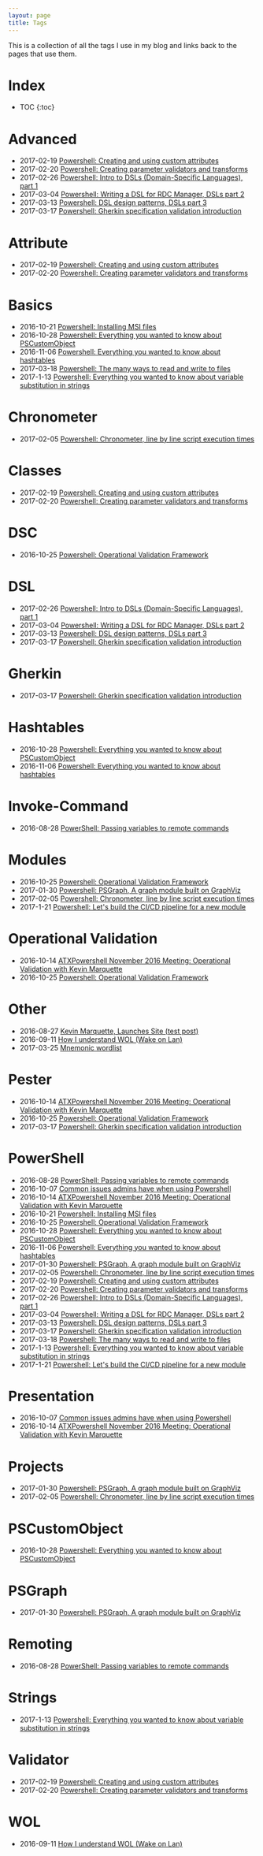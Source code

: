 ```yaml
---
layout: page
title: Tags
---
```

This is a collection of all the tags I use in my blog and links back to the pages that use them.


# Index

* TOC
{:toc}



# Advanced

* 2017-02-19 [Powershell: Creating and using custom attributes](\2017-02-19-Powershell-custom-attribute-validator-transform)
* 2017-02-20 [Powershell: Creating parameter validators and transforms](\2017-02-20-Powershell-creating-parameter-validators-and-transforms)
* 2017-02-26 [Powershell: Intro to DSLs (Domain-Specific Languages), part 1](\2017-02-26-Powershell-DSL-intro-to-domain-specific-languages-part-1)
* 2017-03-04 [Powershell: Writing a DSL for RDC Manager, DSLs part 2](\2017-03-04-Powershell-DSL-example-RDCMan)
* 2017-03-13 [Powershell: DSL design patterns, DSLs part 3](\2017-03-13-Powershell-DSL-design-patterns)
* 2017-03-17 [Powershell: Gherkin specification validation introduction](\2017-03-17-Powershell-Gherkin-specification-validation)

# Attribute

* 2017-02-19 [Powershell: Creating and using custom attributes](\2017-02-19-Powershell-custom-attribute-validator-transform)
* 2017-02-20 [Powershell: Creating parameter validators and transforms](\2017-02-20-Powershell-creating-parameter-validators-and-transforms)

# Basics

* 2016-10-21 [Powershell: Installing MSI files](\2016-10-21-powershell-installing-msi-files)
* 2016-10-28 [Powershell: Everything you wanted to know about PSCustomObject](\2016-10-28-powershell-everything-you-wanted-to-know-about-pscustomobject)
* 2016-11-06 [Powershell: Everything you wanted to know about hashtables](\2016-11-06-powershell-hashtable-everything-you-wanted-to-know-about)
* 2017-03-18 [Powershell: The many ways to read and write to files](\2017-03-18-Powershell-reading-and-saving-data-to-files)
* 2017-1-13 [Powershell: Everything you wanted to know about variable substitution in strings](\2017-1-13-powershell-variable-substitution-in-strings)

# Chronometer

* 2017-02-05 [Powershell: Chronometer, line by line script execution times](\2017-02-05-Powershell-Chronometer-line-by-line-script-execution-times)

# Classes

* 2017-02-19 [Powershell: Creating and using custom attributes](\2017-02-19-Powershell-custom-attribute-validator-transform)
* 2017-02-20 [Powershell: Creating parameter validators and transforms](\2017-02-20-Powershell-creating-parameter-validators-and-transforms)

# DSC

* 2016-10-25 [Powershell: Operational Validation Framework](\2016-10-25-Powershell-Operational-Validation-Framework)

# DSL

* 2017-02-26 [Powershell: Intro to DSLs (Domain-Specific Languages), part 1](\2017-02-26-Powershell-DSL-intro-to-domain-specific-languages-part-1)
* 2017-03-04 [Powershell: Writing a DSL for RDC Manager, DSLs part 2](\2017-03-04-Powershell-DSL-example-RDCMan)
* 2017-03-13 [Powershell: DSL design patterns, DSLs part 3](\2017-03-13-Powershell-DSL-design-patterns)
* 2017-03-17 [Powershell: Gherkin specification validation introduction](\2017-03-17-Powershell-Gherkin-specification-validation)

# Gherkin

* 2017-03-17 [Powershell: Gherkin specification validation introduction](\2017-03-17-Powershell-Gherkin-specification-validation)

# Hashtables

* 2016-10-28 [Powershell: Everything you wanted to know about PSCustomObject](\2016-10-28-powershell-everything-you-wanted-to-know-about-pscustomobject)
* 2016-11-06 [Powershell: Everything you wanted to know about hashtables](\2016-11-06-powershell-hashtable-everything-you-wanted-to-know-about)

# Invoke-Command

* 2016-08-28 [PowerShell: Passing variables to remote commands](\2016-08-28-PowerShell-variables-to-remote-commands)

# Modules

* 2016-10-25 [Powershell: Operational Validation Framework](\2016-10-25-Powershell-Operational-Validation-Framework)
* 2017-01-30 [Powershell: PSGraph, A graph module built on GraphViz](\2017-01-30-Powershell-PSGraph)
* 2017-02-05 [Powershell: Chronometer, line by line script execution times](\2017-02-05-Powershell-Chronometer-line-by-line-script-execution-times)
* 2017-1-21 [Powershell: Let's build the CI/CD pipeline for a new module](\2017-1-21-powershell-module-continious-delivery-pipeline)

# Operational Validation

* 2016-10-14 [ATXPowershell November 2016 Meeting: Operational Validation with Kevin Marquette](\2016-10-14-ATXPowershell-November-2016-Meeting-Operational-Validation-with-Kevin-Marquette)
* 2016-10-25 [Powershell: Operational Validation Framework](\2016-10-25-Powershell-Operational-Validation-Framework)

# Other

* 2016-08-27 [Kevin Marquette, Launches Site (test post)](\2016-08-27-kevin-marquette-site-launched)
* 2016-09-11 [How I understand WOL (Wake on Lan)](\2016-09-11-How-I-understand-WOL-Wake-on-Lan)
* 2017-03-25 [Mnemonic wordlist](\2017-03-25-mnemonic-wordlist)

# Pester

* 2016-10-14 [ATXPowershell November 2016 Meeting: Operational Validation with Kevin Marquette](\2016-10-14-ATXPowershell-November-2016-Meeting-Operational-Validation-with-Kevin-Marquette)
* 2016-10-25 [Powershell: Operational Validation Framework](\2016-10-25-Powershell-Operational-Validation-Framework)
* 2017-03-17 [Powershell: Gherkin specification validation introduction](\2017-03-17-Powershell-Gherkin-specification-validation)

# PowerShell

* 2016-08-28 [PowerShell: Passing variables to remote commands](\2016-08-28-PowerShell-variables-to-remote-commands)
* 2016-10-07 [Common issues admins have when using Powershell](\2016-10-07-Common-issues-admins-have-when-using-Powershell)
* 2016-10-14 [ATXPowershell November 2016 Meeting: Operational Validation with Kevin Marquette](\2016-10-14-ATXPowershell-November-2016-Meeting-Operational-Validation-with-Kevin-Marquette)
* 2016-10-21 [Powershell: Installing MSI files](\2016-10-21-powershell-installing-msi-files)
* 2016-10-25 [Powershell: Operational Validation Framework](\2016-10-25-Powershell-Operational-Validation-Framework)
* 2016-10-28 [Powershell: Everything you wanted to know about PSCustomObject](\2016-10-28-powershell-everything-you-wanted-to-know-about-pscustomobject)
* 2016-11-06 [Powershell: Everything you wanted to know about hashtables](\2016-11-06-powershell-hashtable-everything-you-wanted-to-know-about)
* 2017-01-30 [Powershell: PSGraph, A graph module built on GraphViz](\2017-01-30-Powershell-PSGraph)
* 2017-02-05 [Powershell: Chronometer, line by line script execution times](\2017-02-05-Powershell-Chronometer-line-by-line-script-execution-times)
* 2017-02-19 [Powershell: Creating and using custom attributes](\2017-02-19-Powershell-custom-attribute-validator-transform)
* 2017-02-20 [Powershell: Creating parameter validators and transforms](\2017-02-20-Powershell-creating-parameter-validators-and-transforms)
* 2017-02-26 [Powershell: Intro to DSLs (Domain-Specific Languages), part 1](\2017-02-26-Powershell-DSL-intro-to-domain-specific-languages-part-1)
* 2017-03-04 [Powershell: Writing a DSL for RDC Manager, DSLs part 2](\2017-03-04-Powershell-DSL-example-RDCMan)
* 2017-03-13 [Powershell: DSL design patterns, DSLs part 3](\2017-03-13-Powershell-DSL-design-patterns)
* 2017-03-17 [Powershell: Gherkin specification validation introduction](\2017-03-17-Powershell-Gherkin-specification-validation)
* 2017-03-18 [Powershell: The many ways to read and write to files](\2017-03-18-Powershell-reading-and-saving-data-to-files)
* 2017-1-13 [Powershell: Everything you wanted to know about variable substitution in strings](\2017-1-13-powershell-variable-substitution-in-strings)
* 2017-1-21 [Powershell: Let's build the CI/CD pipeline for a new module](\2017-1-21-powershell-module-continious-delivery-pipeline)

# Presentation

* 2016-10-07 [Common issues admins have when using Powershell](\2016-10-07-Common-issues-admins-have-when-using-Powershell)
* 2016-10-14 [ATXPowershell November 2016 Meeting: Operational Validation with Kevin Marquette](\2016-10-14-ATXPowershell-November-2016-Meeting-Operational-Validation-with-Kevin-Marquette)

# Projects

* 2017-01-30 [Powershell: PSGraph, A graph module built on GraphViz](\2017-01-30-Powershell-PSGraph)
* 2017-02-05 [Powershell: Chronometer, line by line script execution times](\2017-02-05-Powershell-Chronometer-line-by-line-script-execution-times)

# PSCustomObject

* 2016-10-28 [Powershell: Everything you wanted to know about PSCustomObject](\2016-10-28-powershell-everything-you-wanted-to-know-about-pscustomobject)

# PSGraph

* 2017-01-30 [Powershell: PSGraph, A graph module built on GraphViz](\2017-01-30-Powershell-PSGraph)

# Remoting

* 2016-08-28 [PowerShell: Passing variables to remote commands](\2016-08-28-PowerShell-variables-to-remote-commands)

# Strings

* 2017-1-13 [Powershell: Everything you wanted to know about variable substitution in strings](\2017-1-13-powershell-variable-substitution-in-strings)

# Validator

* 2017-02-19 [Powershell: Creating and using custom attributes](\2017-02-19-Powershell-custom-attribute-validator-transform)
* 2017-02-20 [Powershell: Creating parameter validators and transforms](\2017-02-20-Powershell-creating-parameter-validators-and-transforms)

# WOL

* 2016-09-11 [How I understand WOL (Wake on Lan)](\2016-09-11-How-I-understand-WOL-Wake-on-Lan)

